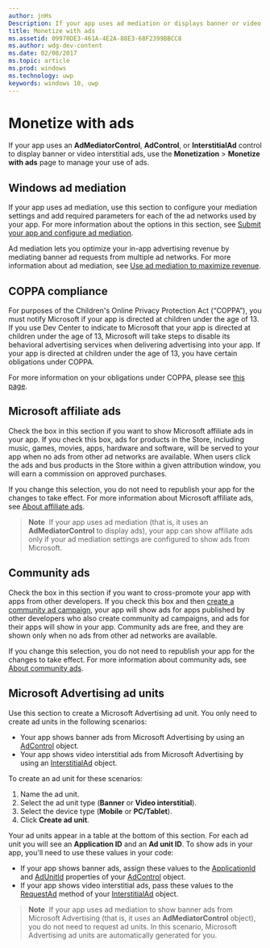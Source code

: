 ---author: jnHsDescription: If your app uses ad mediation or displays banner or video interstitial ads from Microsoft Advertising, use the Monetization &gt; Monetize with ads page to manage your use of ads.title: Monetize with adsms.assetid: 09970DE3-461A-4E2A-88E3-68F2399BBCC8ms.author: wdg-dev-contentms.date: 02/08/2017ms.topic: articlems.prod: windowsms.technology: uwpkeywords: windows 10, uwp---# Monetize with adsIf your app uses an **AdMediatorControl**, **AdControl**, or **InterstitialAd** control to display banner or video interstitial ads, use the **Monetization** &gt; **Monetize with ads** page to manage your use of ads.## Windows ad mediationIf your app uses ad mediation, use this section to configure your mediation settings and add required parameters for each of the ad networks used by your app. For more information about the options in this section, see [Submit your app and configure ad mediation](https://msdn.microsoft.com/library/windows/apps/mt219689).Ad mediation lets you optimize your in-app advertising revenue by mediating banner ad requests from multiple ad networks. For more information about ad mediation, see [Use ad mediation to maximize revenue](https://msdn.microsoft.com/library/windows/apps/mt219691).## COPPA complianceFor purposes of the Children's Online Privacy Protection Act (“COPPA”), you must notify Microsoft if your app is directed at children under the age of 13. If you use Dev Center to indicate to Microsoft that your app is directed at children under the age of 13, Microsoft will take steps to disable its behavioral advertising services when delivering advertising into your app. If your app is directed at children under the age of 13, you have certain obligations under COPPA.For more information on your obligations under COPPA, please see [this page](http://go.microsoft.com/fwlink/p/?linkid=536558).## Microsoft affiliate adsCheck the box in this section if you want to show Microsoft affiliate ads in your app. If you check this box, ads for products in the Store, including music, games, movies, apps, hardware and software, will be served to your app when no ads from other ad networks are available. When users click the ads and bus products in the Store within a given attribution window, you will earn a commission on approved purchases.If you change this selection, you do not need to republish your app for the changes to take effect. For more information about Microsoft affiliate ads, see [About affiliate ads](about-affiliate-ads.md).> **Note**  If your app uses ad mediation (that is, it uses an **AdMediatorControl** to display ads), your app can show affiliate ads only if your ad mediation settings are configured to show ads from Microsoft.## Community adsCheck the box in this section if you want to cross-promote your app with apps from other developers. If you check this box and then [create a community ad campaign](create-an-ad-campaign-for-your-app.md), your app will show ads for apps published by other developers who also create community ad campaigns, and ads for their apps will show in your app. Community ads are free, and they are shown only when no ads from other ad networks are available.If you change this selection, you do not need to republish your app for the changes to take effect. For more information about community ads, see [About community ads](about-community-ads.md).## Microsoft Advertising ad unitsUse this section to create a Microsoft Advertising ad unit. You only need to create ad units in the following scenarios:-   Your app shows banner ads from Microsoft Advertising by using an [AdControl](https://msdn.microsoft.com/library/mt313154.aspx) object.-   Your app shows video interstitial ads from Microsoft Advertising by using an [InterstitialAd](https://msdn.microsoft.com/library/mt313189.aspx) object.To create an ad unit for these scenarios:1.  Name the ad unit.2.  Select the ad unit type (**Banner** or **Video interstitial**).3.  Select the device type (**Mobile** or **PC/Tablet**).4.  Click **Create ad unit**.Your ad units appear in a table at the bottom of this section. For each ad unit you will see an **Application ID** and an **Ad unit ID**. To show ads in your app, you'll need to use these values in your code:-   If your app shows banner ads, assign these values to the [ApplicationId](https://msdn.microsoft.com/library/mt313174.aspx) and [AdUnitId](https://msdn.microsoft.com/library/mt313171.aspx) properties of your [AdControl](https://msdn.microsoft.com/library/mt313154.aspx) object.-   If your app shows video interstitial ads, pass these values to the [RequestAd](https://msdn.microsoft.com/library/mt313192.aspx) method of your [InterstitialAd](https://msdn.microsoft.com/library/mt313189.aspx) object.> **Note**  If your app uses ad mediation to show banner ads from Microsoft Advertising (that is, it uses an **AdMediatorControl** object), you do not need to request ad units. In this scenario, Microsoft Advertising ad units are automatically generated for you.   